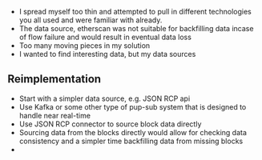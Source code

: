 
- I spread myself too thin and attempted to pull in different technologies you all used and were familiar with already.
- The data source, etherscan was not suitable for backfilling data incase of flow failure and would result in eventual data loss
- Too many moving pieces in my solution
- I wanted to find interesting data, but my data sources 


## Reimplementation

- Start with a simpler data source, e.g. JSON RCP api
- Use Kafka or some other type of pup-sub system that is designed to handle near real-time
- Use JSON RCP connector to source block data directly
- Sourcing data from the blocks directly would allow for checking data consistency and a simpler time backfilling data from missing blocks
- 